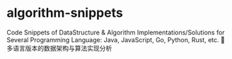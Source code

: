 # algorithm-snippets
Code Snippets of DataStructure &amp; Algorithm Implementations/Solutions for Several Programming Language: Java, JavaScript, Go, Python, Rust, etc.  :dizzy: 多语言版本的数据架构与算法实现分析
